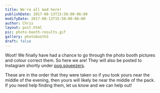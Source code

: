 ```yaml
---
title: We're all mad here!
publishDate: 2017-08-13T15:50:00-06:00
modifyDate: 2017-08-13T15:50:00-06:00
author: Chris
layout: post.html
pic: photo-booth-results.gif
gallery: photobooth3
draft: false
---
```


Woot!  We finally have had a chance to go through the photo booth pictures and
colour correct them.  So here we are!  They will also be posted to Instagram
shortly under [pug.squeezers](https://www.instagram.com/pug.squeezers/).

These are in the order that they were taken so if you took yours near the middle
of the evening, then yours will likely be near the middle of the pack.  If you
need help finding them, let us know and we can help out!
